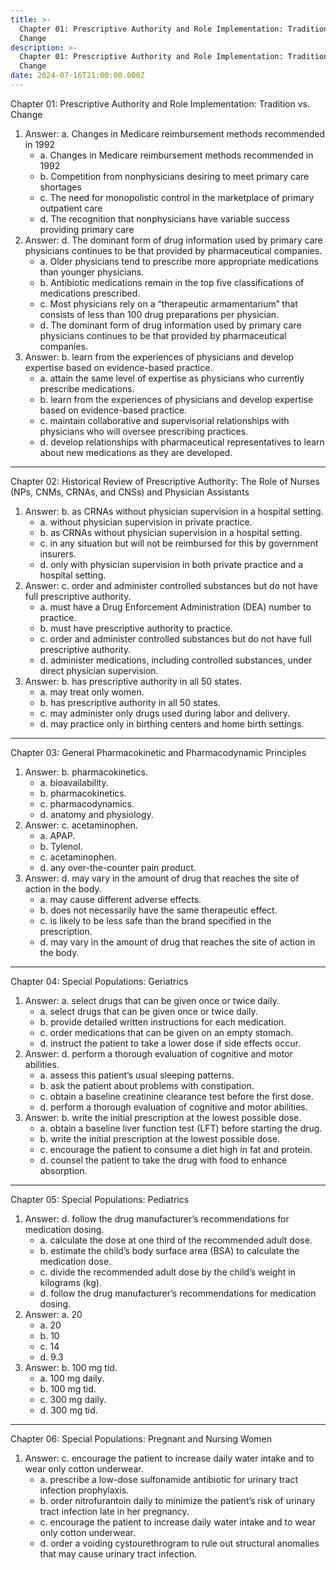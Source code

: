 ```yaml
---
title: >-
  Chapter 01: Prescriptive Authority and Role Implementation: Tradition vs.
  Change
description: >-
  Chapter 01: Prescriptive Authority and Role Implementation: Tradition vs.
  Change
date: 2024-07-16T21:00:00.000Z
---
```


Chapter 01: Prescriptive Authority and Role Implementation: Tradition vs. Change

1. Answer: a. Changes in Medicare reimbursement methods recommended in 1992
   * a. Changes in Medicare reimbursement methods recommended in 1992
   * b. Competition from nonphysicians desiring to meet primary care shortages
   * c. The need for monopolistic control in the marketplace of primary outpatient care
   * d. The recognition that nonphysicians have variable success providing primary care
2. Answer: d. The dominant form of drug information used by primary care physicians continues to be that provided by pharmaceutical companies.
   * a. Older physicians tend to prescribe more appropriate medications than younger physicians.
   * b. Antibiotic medications remain in the top five classifications of medications prescribed.
   * c. Most physicians rely on a “therapeutic armamentarium” that consists of less than 100 drug preparations per physician.
   * d. The dominant form of drug information used by primary care physicians continues to be that provided by pharmaceutical companies.
3. Answer: b. learn from the experiences of physicians and develop expertise based on evidence-based practice.
   * a. attain the same level of expertise as physicians who currently prescribe medications.
   * b. learn from the experiences of physicians and develop expertise based on evidence-based practice.
   * c. maintain collaborative and supervisorial relationships with physicians who will oversee prescribing practices.
   * d. develop relationships with pharmaceutical representatives to learn about new medications as they are developed.

***

Chapter 02: Historical Review of Prescriptive Authority: The Role of Nurses (NPs, CNMs, CRNAs, and CNSs) and Physician Assistants

1. Answer: b. as CRNAs without physician supervision in a hospital setting.
   * a. without physician supervision in private practice.
   * b. as CRNAs without physician supervision in a hospital setting.
   * c. in any situation but will not be reimbursed for this by government insurers.
   * d. only with physician supervision in both private practice and a hospital setting.
2. Answer: c. order and administer controlled substances but do not have full prescriptive authority.
   * a. must have a Drug Enforcement Administration (DEA) number to practice.
   * b. must have prescriptive authority to practice.
   * c. order and administer controlled substances but do not have full prescriptive authority.
   * d. administer medications, including controlled substances, under direct physician supervision.
3. Answer: b. has prescriptive authority in all 50 states.
   * a. may treat only women.
   * b. has prescriptive authority in all 50 states.
   * c. may administer only drugs used during labor and delivery.
   * d. may practice only in birthing centers and home birth settings.

***

Chapter 03: General Pharmacokinetic and Pharmacodynamic Principles

1. Answer: b. pharmacokinetics.
   * a. bioavailability.
   * b. pharmacokinetics.
   * c. pharmacodynamics.
   * d. anatomy and physiology.
2. Answer: c. acetaminophen.
   * a. APAP.
   * b. Tylenol.
   * c. acetaminophen.
   * d. any over-the-counter pain product.
3. Answer: d. may vary in the amount of drug that reaches the site of action in the body.
   * a. may cause different adverse effects.
   * b. does not necessarily have the same therapeutic effect.
   * c. is likely to be less safe than the brand specified in the prescription.
   * d. may vary in the amount of drug that reaches the site of action in the body.

***

Chapter 04: Special Populations: Geriatrics

1. Answer: a. select drugs that can be given once or twice daily.
   * a. select drugs that can be given once or twice daily.
   * b. provide detailed written instructions for each medication.
   * c. order medications that can be given on an empty stomach.
   * d. instruct the patient to take a lower dose if side effects occur.
2. Answer: d. perform a thorough evaluation of cognitive and motor abilities.
   * a. assess this patient’s usual sleeping patterns.
   * b. ask the patient about problems with constipation.
   * c. obtain a baseline creatinine clearance test before the first dose.
   * d. perform a thorough evaluation of cognitive and motor abilities.
3. Answer: b. write the initial prescription at the lowest possible dose.
   * a. obtain a baseline liver function test (LFT) before starting the drug.
   * b. write the initial prescription at the lowest possible dose.
   * c. encourage the patient to consume a diet high in fat and protein.
   * d. counsel the patient to take the drug with food to enhance absorption.

***

Chapter 05: Special Populations: Pediatrics

1. Answer: d. follow the drug manufacturer’s recommendations for medication dosing.
   * a. calculate the dose at one third of the recommended adult dose.
   * b. estimate the child’s body surface area (BSA) to calculate the medication dose.
   * c. divide the recommended adult dose by the child’s weight in kilograms (kg).
   * d. follow the drug manufacturer’s recommendations for medication dosing.
2. Answer: a. 20
   * a. 20
   * b. 10
   * c. 14
   * d. 9.3
3. Answer: b. 100 mg tid.
   * a. 100 mg daily.
   * b. 100 mg tid.
   * c. 300 mg daily.
   * d. 300 mg tid.

***

Chapter 06: Special Populations: Pregnant and Nursing Women

1. Answer: c. encourage the patient to increase daily water intake and to wear only cotton underwear.
   * a. prescribe a low-dose sulfonamide antibiotic for urinary tract infection prophylaxis.
   * b. order nitrofurantoin daily to minimize the patient’s risk of urinary tract infection late in her pregnancy.
   * c. encourage the patient to increase daily water intake and to wear only cotton underwear.
   * d. order a voiding cystourethrogram to rule out structural anomalies that may cause urinary tract infection.

